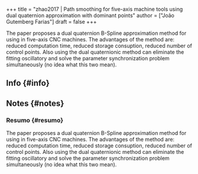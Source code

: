 +++
title = "zhao2017 | Path smoothing for five-axis machine tools using dual quaternion approximation with dominant points"
author = ["João Gutemberg Farias"]
draft = false
+++

The paper proposes a dual quaternion B-Spline approximation method for using in five-axis CNC machines. The advantages of the method are: reduced computation time, reduced storage consuption, reduced number of control points. Also using the dual quaternionic method can eliminate the fitting oscillatory and solve the parameter synchronization problem simultaneously (no idea what this two mean).


## Info {#info}


## Notes {#notes}


### Resumo {#resumo}

The paper proposes a dual quaternion B-Spline approximation method for using in five-axis CNC machines. The advantages of the method are: reduced computation time, reduced storage consuption, reduced number of control points. Also using the dual quaternionic method can eliminate the fitting oscillatory and solve the parameter synchronization problem simultaneously (no idea what this two mean).
